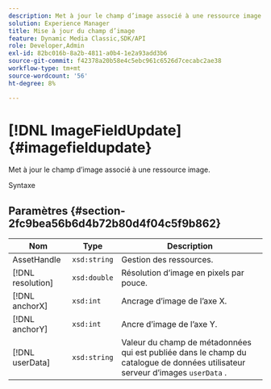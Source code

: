 ```yaml
---
description: Met à jour le champ d’image associé à une ressource image.
solution: Experience Manager
title: Mise à jour du champ d’image
feature: Dynamic Media Classic,SDK/API
role: Developer,Admin
exl-id: 82bc016b-8a2b-4811-a0b4-1e2a93add3b6
source-git-commit: f42378a20b58e4c5ebc961c6526d7cecabc2ae38
workflow-type: tm+mt
source-wordcount: '56'
ht-degree: 8%

---
```


# [!DNL ImageFieldUpdate]{#imagefieldupdate}

Met à jour le champ d’image associé à une ressource image.

Syntaxe

## Paramètres {#section-2fc9bea56b6d4b72b80d4f04c5f9b862}

| Nom | Type | Description |
|---|---|---|
| AssetHandle | `xsd:string` | Gestion des ressources. |
| [!DNL resolution] | `xsd:double` | Résolution d’image en pixels par pouce. |
| [!DNL anchorX] | `xsd:int` | Ancrage d’image de l’axe X. |
| [!DNL anchorY] | `xsd:int` | Ancre d’image de l’axe Y. |
| [!DNL userData] | `xsd:string` | Valeur du champ de métadonnées qui est publiée dans le champ du catalogue de données utilisateur serveur d’images `userData` . |
